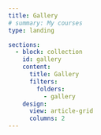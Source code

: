 ```yaml
---
title: Gallery
# summary: My courses
type: landing

sections:
  - block: collection
    id: gallery
    content:
      title: Gallery
      filters:
        folders:
          - gallery
    design:
      view: article-grid
      columns: 2
---
```

